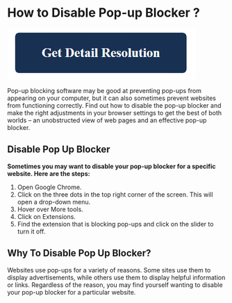 # How to Disable Pop-up Blocker ?

[![How to Disable Pop-up Blocker](blue.png)](https://github.com/fireplane8/how-to-disable-pop-up-blocker)


 Pop-up blocking software may be good at preventing pop-ups from appearing on your computer, but it can also sometimes prevent websites from functioning correctly. Find out how to disable the pop-up blocker and make the right adjustments in your browser settings to get the best of both worlds – an unobstructed view of web pages and an effective pop-up blocker.

## Disable Pop Up Blocker

**Sometimes you may want to disable your pop-up blocker for a specific website. Here are the steps:**

1. Open Google Chrome.
2. Click on the three dots in the top right corner of the screen. This will open a drop-down menu.
3. Hover over More tools.
4. Click on Extensions.
5. Find the extension that is blocking pop-ups and click on the slider to turn it off.


## Why To Disable Pop Up Blocker?

Websites use pop-ups for a variety of reasons. Some sites use them to display advertisements, while others use them to display helpful information or links. Regardless of the reason, you may find yourself wanting to disable your pop-up blocker for a particular website.
